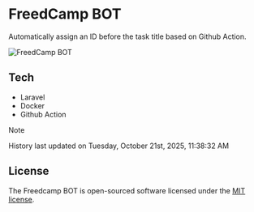 # FreedCamp BOT

Automatically assign an ID before the task title based on Github Action.

![FreedCamp BOT](https://repository-images.githubusercontent.com/737932867/7d34798b-2680-471c-b089-a78a718d3d6a)

## Tech

- Laravel
- Docker
- Github Action

> [!NOTE]  
> History last updated on Tuesday, October 21st, 2025, 11:38:32 AM

## License

The Freedcamp BOT is open-sourced software licensed under the [MIT license](https://opensource.org/licenses/MIT).
